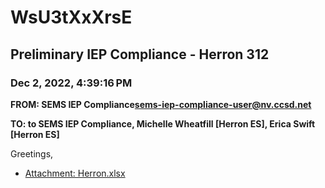 # WsU3tXxXrsE
## Preliminary IEP Compliance - Herron 312
### Dec 2, 2022, 4:39:16 PM
**FROM: SEMS IEP Compliance<sems-iep-compliance-user@nv.ccsd.net>**

**TO: to SEMS IEP Compliance, Michelle Wheatfill [Herron ES], Erica Swift [Herron ES]**


Greetings, 





* [Attachment: Herron.xlsx](WsU3tXxXrsE-attachment-1.xlsx)

